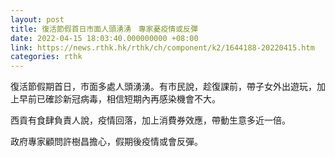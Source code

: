 ```yaml
---
layout: post
title: 復活節假首日市面人頭湧湧　專家憂疫情或反彈
date: 2022-04-15 18:03:40.000000000 +08:00
link: https://news.rthk.hk/rthk/ch/component/k2/1644188-20220415.htm
categories: rthk
---
```


復活節假期首日，市面多處人頭湧湧。有市民說，趁復課前，帶子女外出遊玩，加上早前已確診新冠病毒，相信短期內再感染機會不大。

西貢有食肆負責人說，疫情回落，加上消費券效應，帶動生意多近一倍。

政府專家顧問許樹昌擔心，假期後疫情或會反彈。
